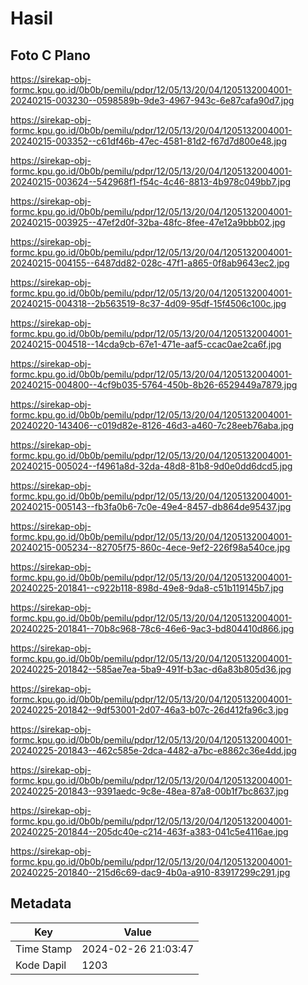# Hasil

## Foto C Plano

https://sirekap-obj-formc.kpu.go.id/0b0b/pemilu/pdpr/12/05/13/20/04/1205132004001-20240215-003230--0598589b-9de3-4967-943c-6e87cafa90d7.jpg

https://sirekap-obj-formc.kpu.go.id/0b0b/pemilu/pdpr/12/05/13/20/04/1205132004001-20240215-003352--c61df46b-47ec-4581-81d2-f67d7d800e48.jpg

https://sirekap-obj-formc.kpu.go.id/0b0b/pemilu/pdpr/12/05/13/20/04/1205132004001-20240215-003624--542968f1-f54c-4c46-8813-4b978c049bb7.jpg

https://sirekap-obj-formc.kpu.go.id/0b0b/pemilu/pdpr/12/05/13/20/04/1205132004001-20240215-003925--47ef2d0f-32ba-48fc-8fee-47e12a9bbb02.jpg

https://sirekap-obj-formc.kpu.go.id/0b0b/pemilu/pdpr/12/05/13/20/04/1205132004001-20240215-004155--6487dd82-028c-47f1-a865-0f8ab9643ec2.jpg

https://sirekap-obj-formc.kpu.go.id/0b0b/pemilu/pdpr/12/05/13/20/04/1205132004001-20240215-004318--2b563519-8c37-4d09-95df-15f4506c100c.jpg

https://sirekap-obj-formc.kpu.go.id/0b0b/pemilu/pdpr/12/05/13/20/04/1205132004001-20240215-004518--14cda9cb-67e1-471e-aaf5-ccac0ae2ca6f.jpg

https://sirekap-obj-formc.kpu.go.id/0b0b/pemilu/pdpr/12/05/13/20/04/1205132004001-20240215-004800--4cf9b035-5764-450b-8b26-6529449a7879.jpg

https://sirekap-obj-formc.kpu.go.id/0b0b/pemilu/pdpr/12/05/13/20/04/1205132004001-20240220-143406--c019d82e-8126-46d3-a460-7c28eeb76aba.jpg

https://sirekap-obj-formc.kpu.go.id/0b0b/pemilu/pdpr/12/05/13/20/04/1205132004001-20240215-005024--f4961a8d-32da-48d8-81b8-9d0e0dd6dcd5.jpg

https://sirekap-obj-formc.kpu.go.id/0b0b/pemilu/pdpr/12/05/13/20/04/1205132004001-20240215-005143--fb3fa0b6-7c0e-49e4-8457-db864de95437.jpg

https://sirekap-obj-formc.kpu.go.id/0b0b/pemilu/pdpr/12/05/13/20/04/1205132004001-20240215-005234--82705f75-860c-4ece-9ef2-226f98a540ce.jpg

https://sirekap-obj-formc.kpu.go.id/0b0b/pemilu/pdpr/12/05/13/20/04/1205132004001-20240225-201841--c922b118-898d-49e8-9da8-c51b119145b7.jpg

https://sirekap-obj-formc.kpu.go.id/0b0b/pemilu/pdpr/12/05/13/20/04/1205132004001-20240225-201841--70b8c968-78c6-46e6-9ac3-bd804410d866.jpg

https://sirekap-obj-formc.kpu.go.id/0b0b/pemilu/pdpr/12/05/13/20/04/1205132004001-20240225-201842--585ae7ea-5ba9-491f-b3ac-d6a83b805d36.jpg

https://sirekap-obj-formc.kpu.go.id/0b0b/pemilu/pdpr/12/05/13/20/04/1205132004001-20240225-201842--9df53001-2d07-46a3-b07c-26d412fa96c3.jpg

https://sirekap-obj-formc.kpu.go.id/0b0b/pemilu/pdpr/12/05/13/20/04/1205132004001-20240225-201843--462c585e-2dca-4482-a7bc-e8862c36e4dd.jpg

https://sirekap-obj-formc.kpu.go.id/0b0b/pemilu/pdpr/12/05/13/20/04/1205132004001-20240225-201843--9391aedc-9c8e-48ea-87a8-00b1f7bc8637.jpg

https://sirekap-obj-formc.kpu.go.id/0b0b/pemilu/pdpr/12/05/13/20/04/1205132004001-20240225-201844--205dc40e-c214-463f-a383-041c5e4116ae.jpg

https://sirekap-obj-formc.kpu.go.id/0b0b/pemilu/pdpr/12/05/13/20/04/1205132004001-20240225-201840--215d6c69-dac9-4b0a-a910-83917299c291.jpg


## Metadata

| Key        | Value               |
| ---------- | ------------------- |
| Time Stamp | 2024-02-26 21:03:47 |
| Kode Dapil | 1203                |



